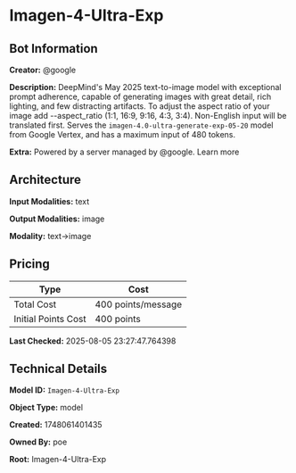 # Imagen-4-Ultra-Exp

## Bot Information

**Creator:** @google

**Description:** DeepMind's May 2025 text-to-image model with exceptional prompt adherence, capable of generating images with great detail, rich lighting, and few distracting artifacts. To adjust the aspect ratio of your image add --aspect_ratio (1:1, 16:9, 9:16, 4:3, 3:4). Non-English input will be translated first. Serves the `imagen-4.0-ultra-generate-exp-05-20` model from Google Vertex, and has a maximum input of 480 tokens.

**Extra:** Powered by a server managed by @google. Learn more


## Architecture

**Input Modalities:** text

**Output Modalities:** image

**Modality:** text->image


## Pricing

| Type | Cost |
|------|------|
| Total Cost | 400 points/message |
| Initial Points Cost | 400 points |

**Last Checked:** 2025-08-05 23:27:47.764398


## Technical Details

**Model ID:** `Imagen-4-Ultra-Exp`

**Object Type:** model

**Created:** 1748061401435

**Owned By:** poe

**Root:** Imagen-4-Ultra-Exp
